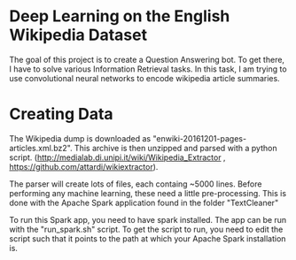 # Deep Learning on the English Wikipedia Dataset

The goal of this project is to create a Question Answering bot. To get there, I have to solve various Information Retrieval tasks.
In this task, I am trying to use convolutional neural networks to encode wikipedia article summaries. 


# Creating Data
The Wikipedia dump is downloaded as "enwiki-20161201-pages-articles.xml.bz2". This archive is then unzipped and parsed with
a python script. (http://medialab.di.unipi.it/wiki/Wikipedia_Extractor , https://github.com/attardi/wikiextractor).

The parser will create lots of files, each containg ~5000 lines. Before performing any machine learning, these need a little
pre-processing. This is done with the Apache Spark application found in the folder "TextCleaner"

To run this Spark app, you need to have spark installed. The app can be run with the "run_spark.sh" script.
To get the script to run, you need to edit the script such that it points to the path at which your Apache Spark installation is.

